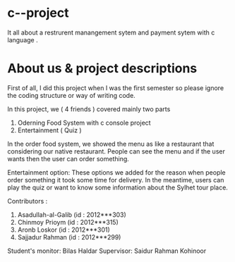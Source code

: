 # c--project
It all about a restrurent manangement sytem and payment sytem with c language .
# About us & project descriptions
 
First of all, I did this project when I was the first semester so please ignore the coding structure or way of writing code.

In this project, we ( 4 friends ) covered mainly two parts 
1. Oderning Food System with c console project
2. Entertainment ( Quiz )

In the order food system, we showed the menu as like a restaurant that considering our native restaurant. People can see the menu and if the user wants then the user can order something. 

Entertainment option: These options we added for the reason when people order something it took some time for delivery. In the meantime, users can play the quiz or want to know some information about the Sylhet tour place. 

Contributors : 
1. Asadullah-al-Galib (id : 2012***303)
2. Chinmoy Prioym (id : 2012***315)
3. Aronb Loskor (id : 2012***301)
4. Sajjadur Rahman (id : 2012***299)

Student's monitor: Bilas Haldar
Supervisor: Saidur Rahman Kohinoor 
